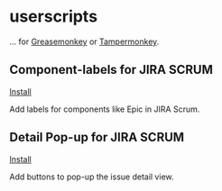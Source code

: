 # userscripts #

... for [Greasemonkey](https://addons.mozilla.org/firefox/addon/greasemonkey/) or [Tampermonkey](https://chrome.google.com/webstore/detail/tampermonkey/dhdgffkkebhmkfjojejmpbldmpobfkfo).

## Component-labels for JIRA SCRUM ##

[Install](https://raw.githubusercontent.com/yewton/userscripts/master/component-labels-for-jira-scrum.user.js)

Add labels for components like Epic in JIRA Scrum.

## Detail Pop-up for JIRA SCRUM ##

[Install](https://raw.githubusercontent.com/yewton/userscripts/master/detail-popup-for-jira-scrum.user.js)

Add buttons to pop-up the issue detail view.
